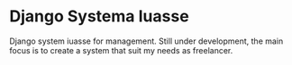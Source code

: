 # Django Systema Iuasse
Django system iuasse for management. Still under development, the main focus is to create a system that suit my needs as freelancer.
